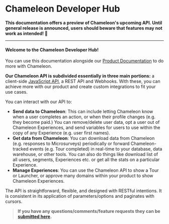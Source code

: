 # Chameleon Developer Hub

**This documentation offers a preview of Chameleon's upcoming API. Until general release is announced, users should beware that features may not work as intended! 🐛**

---



#### Welcome to the Chameleon Developer Hub! 

You can use this documentation alongside our [Product Documentation](https://help.trychameleon.com/) to do more with Chameleon. 


**Our Chameleon API is subdivided essentially in three main portions:** a client-side [JavaScript API](/js/overview.md), a REST API and Webhooks. With these, you can achieve more with our product and create custom integrations to fit your use cases.

You can interact with our API to:
- **Send data to Chameleon**: This can include letting Chameleon know when a user completes an action, or when their profile changes (e.g. they become paid.) You can remove/delete user data, opt a user out of Chameleon Experiences, and send variables for users to use within the copy of any Experience (e.g. user first names). 
- **Get data from Chameleon**: You can download data from Chameleon (e.g. responses to Microsurveys) periodically or forward Chameleon-tracked events (e.g. Tour completed) in real-time to your database, data warehouse, or other tools. You can also do things like download list of all users, segments, Experiences etc. or get all the stats on a particular Experience. 
- **Manage Experiences**: You can use the Chameleon API to show a Tour or Launcher, or approve many domains within your product to show Chameleon Experiences. 

The API is straightforward, flexible, and designed with RESTful intentions. It is consistent in its application of parameters/options and paginates with cursors.



> **If you have any questions/comments/feature requests they can be [submitted here](https://app.trychameleon.com/help/request).**


